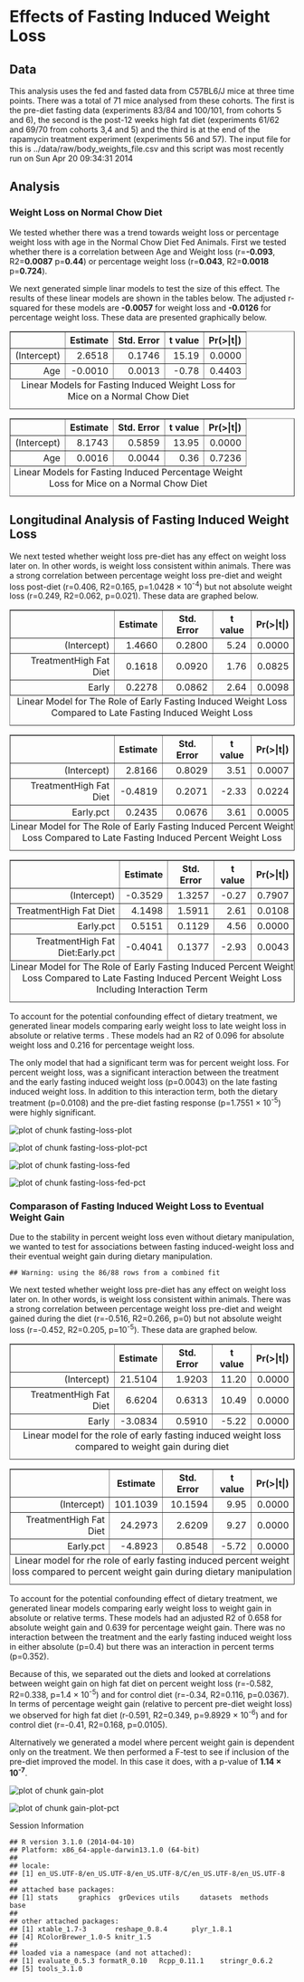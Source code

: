 Effects of Fasting Induced Weight Loss
==========================================

Data
-----




This analysis uses the fed and fasted data from C57BL6/J mice at three time points.  There was a total of 71 mice analysed from these cohorts.  The first is the pre-diet fasting data (experiments 83/84 and 100/101, from cohorts 5 and 6), the second is the post-12 weeks high fat diet (experiments 61/62 and 69/70 from cohorts 3,4 and 5) and the third is at the end of the rapamycin treatment experiment (experiments 56 and 57).  The input file for this is ../data/raw/body_weights_file.csv and this script was most recently run on Sun Apr 20 09:34:31 2014

Analysis
----------




### Weight Loss on Normal Chow Diet


We tested whether there was a trend towards weight loss or percentage weight loss with age in the Normal Chow Diet Fed Animals.  First we tested whether there is a correlation between Age and Weight loss (r=**-0.093**, R2=**0.0087** p=**0.44**) or percentage weight loss (r=**0.043**, R2=**0.0018** p=**0.724**).  

We next generated simple linar models to test the size of this effect.  The results of these linear models are shown in the tables below.  The adjusted r-squared for these models are **-0.0057** for weight loss and **-0.0126** for percentage weight loss.  These data are presented graphically below.

<!-- html table generated in R 3.1.0 by xtable 1.7-3 package -->
<!-- Sun Apr 20 09:34:31 2014 -->
<TABLE border=1>
<CAPTION ALIGN="bottom"> Linear Models for Fasting Induced Weight Loss for Mice on a Normal Chow Diet </CAPTION>
<TR> <TH>  </TH> <TH> Estimate </TH> <TH> Std. Error </TH> <TH> t value </TH> <TH> Pr(&gt;|t|) </TH>  </TR>
  <TR> <TD align="right"> (Intercept) </TD> <TD align="right"> 2.6518 </TD> <TD align="right"> 0.1746 </TD> <TD align="right"> 15.19 </TD> <TD align="right"> 0.0000 </TD> </TR>
  <TR> <TD align="right"> Age </TD> <TD align="right"> -0.0010 </TD> <TD align="right"> 0.0013 </TD> <TD align="right"> -0.78 </TD> <TD align="right"> 0.4403 </TD> </TR>
   <A NAME=tab:lm-loss></A>
</TABLE>
<!-- html table generated in R 3.1.0 by xtable 1.7-3 package -->
<!-- Sun Apr 20 09:34:31 2014 -->
<TABLE border=1>
<CAPTION ALIGN="bottom"> Linear Models for Fasting Induced Percentage Weight Loss for Mice on a Normal Chow Diet </CAPTION>
<TR> <TH>  </TH> <TH> Estimate </TH> <TH> Std. Error </TH> <TH> t value </TH> <TH> Pr(&gt;|t|) </TH>  </TR>
  <TR> <TD align="right"> (Intercept) </TD> <TD align="right"> 8.1743 </TD> <TD align="right"> 0.5859 </TD> <TD align="right"> 13.95 </TD> <TD align="right"> 0.0000 </TD> </TR>
  <TR> <TD align="right"> Age </TD> <TD align="right"> 0.0016 </TD> <TD align="right"> 0.0044 </TD> <TD align="right"> 0.36 </TD> <TD align="right"> 0.7236 </TD> </TR>
   <A NAME=tab:lm-loss-pct></A>
</TABLE>








Longitudinal Analysis of Fasting Induced Weight Loss
-----------------------------------------------------




We next tested whether weight loss pre-diet has any effect on weight loss later on.  In other words, is weight loss consistent within animals. There was a strong correlation between percentage weight loss pre-diet and weight loss post-diet (r=0.406, R2=0.165, p=1.0428 &times; 10<sup>-4</sup>) but not absolute weight loss (r=0.249, R2=0.062, p=0.021).  These data are graphed below.

<!-- html table generated in R 3.1.0 by xtable 1.7-3 package -->
<!-- Sun Apr 20 09:34:31 2014 -->
<TABLE border=1>
<CAPTION ALIGN="bottom"> Linear Model for The Role of Early Fasting Induced Weight Loss Compared to Late Fasting Induced Weight Loss </CAPTION>
<TR> <TH>  </TH> <TH> Estimate </TH> <TH> Std. Error </TH> <TH> t value </TH> <TH> Pr(&gt;|t|) </TH>  </TR>
  <TR> <TD align="right"> (Intercept) </TD> <TD align="right"> 1.4660 </TD> <TD align="right"> 0.2800 </TD> <TD align="right"> 5.24 </TD> <TD align="right"> 0.0000 </TD> </TR>
  <TR> <TD align="right"> TreatmentHigh Fat Diet </TD> <TD align="right"> 0.1618 </TD> <TD align="right"> 0.0920 </TD> <TD align="right"> 1.76 </TD> <TD align="right"> 0.0825 </TD> </TR>
  <TR> <TD align="right"> Early </TD> <TD align="right"> 0.2278 </TD> <TD align="right"> 0.0862 </TD> <TD align="right"> 2.64 </TD> <TD align="right"> 0.0098 </TD> </TR>
   <A NAME=tab:lm-fasting-loss></A>
</TABLE>
<!-- html table generated in R 3.1.0 by xtable 1.7-3 package -->
<!-- Sun Apr 20 09:34:31 2014 -->
<TABLE border=1>
<CAPTION ALIGN="bottom"> Linear Model for The Role of Early Fasting Induced Percent Weight Loss Compared to Late Fasting Induced Percent Weight Loss </CAPTION>
<TR> <TH>  </TH> <TH> Estimate </TH> <TH> Std. Error </TH> <TH> t value </TH> <TH> Pr(&gt;|t|) </TH>  </TR>
  <TR> <TD align="right"> (Intercept) </TD> <TD align="right"> 2.8166 </TD> <TD align="right"> 0.8029 </TD> <TD align="right"> 3.51 </TD> <TD align="right"> 0.0007 </TD> </TR>
  <TR> <TD align="right"> TreatmentHigh Fat Diet </TD> <TD align="right"> -0.4819 </TD> <TD align="right"> 0.2071 </TD> <TD align="right"> -2.33 </TD> <TD align="right"> 0.0224 </TD> </TR>
  <TR> <TD align="right"> Early.pct </TD> <TD align="right"> 0.2435 </TD> <TD align="right"> 0.0676 </TD> <TD align="right"> 3.61 </TD> <TD align="right"> 0.0005 </TD> </TR>
   <A NAME=tab:lm-fasting-loss-pct></A>
</TABLE>
<!-- html table generated in R 3.1.0 by xtable 1.7-3 package -->
<!-- Sun Apr 20 09:34:31 2014 -->
<TABLE border=1>
<CAPTION ALIGN="bottom"> Linear Model for The Role of Early Fasting Induced Percent Weight Loss Compared to Late Fasting Induced Percent Weight Loss Including Interaction Term </CAPTION>
<TR> <TH>  </TH> <TH> Estimate </TH> <TH> Std. Error </TH> <TH> t value </TH> <TH> Pr(&gt;|t|) </TH>  </TR>
  <TR> <TD align="right"> (Intercept) </TD> <TD align="right"> -0.3529 </TD> <TD align="right"> 1.3257 </TD> <TD align="right"> -0.27 </TD> <TD align="right"> 0.7907 </TD> </TR>
  <TR> <TD align="right"> TreatmentHigh Fat Diet </TD> <TD align="right"> 4.1498 </TD> <TD align="right"> 1.5911 </TD> <TD align="right"> 2.61 </TD> <TD align="right"> 0.0108 </TD> </TR>
  <TR> <TD align="right"> Early.pct </TD> <TD align="right"> 0.5151 </TD> <TD align="right"> 0.1129 </TD> <TD align="right"> 4.56 </TD> <TD align="right"> 0.0000 </TD> </TR>
  <TR> <TD align="right"> TreatmentHigh Fat Diet:Early.pct </TD> <TD align="right"> -0.4041 </TD> <TD align="right"> 0.1377 </TD> <TD align="right"> -2.93 </TD> <TD align="right"> 0.0043 </TD> </TR>
   <A NAME=tab:lm-fasting-loss-pct-int></A>
</TABLE>


To account for the potential confounding effect of dietary treatment, we generated linear models comparing early weight loss to late weight loss in absolute  or relative terms  .   These models had an R2 of 0.096 for absolute weight loss and 0.216 for percentage weight loss.  

The only model that had a significant term was for percent weight loss.  For percent weight loss, was a significant interaction between the treatment and the early fasting induced weight loss (p=0.0043) on the late fasting induced weight loss.  In addition to this interaction term, both the dietary treatment (p=0.0108) and the pre-diet fasting response (p=1.7551 &times; 10<sup>-5</sup>) were highly significant.

![plot of chunk fasting-loss-plot](figure/fasting-loss-plot.png) 


![plot of chunk fasting-loss-plot-pct](figure/fasting-loss-plot-pct.png) 


![plot of chunk fasting-loss-fed](figure/fasting-loss-fed.png) 


![plot of chunk fasting-loss-fed-pct](figure/fasting-loss-fed-pct.png) 


### Comparason of Fasting Induced Weight Loss to Eventual Weight Gain

Due to the stability in percent weight loss even without dietary manipulation, we wanted to test for associations between fasting induced-weight loss and their eventual weight gain during dietary manipulation.


```
## Warning: using the 86/88 rows from a combined fit
```


We next tested whether weight loss pre-diet has any effect on weight loss later on.  In other words, is weight loss consistent within animals. There was a strong correlation between percentage weight loss pre-diet and weight gained during the diet (r=-0.516, R2=0.266, p=0) but not absolute weight loss (r=-0.452, R2=0.205, p=10<sup>-5</sup>).  These data are graphed below.

<!-- html table generated in R 3.1.0 by xtable 1.7-3 package -->
<!-- Sun Apr 20 09:34:31 2014 -->
<TABLE border=1>
<CAPTION ALIGN="bottom"> Linear model for the role of early fasting induced weight loss compared to weight gain during diet </CAPTION>
<TR> <TH>  </TH> <TH> Estimate </TH> <TH> Std. Error </TH> <TH> t value </TH> <TH> Pr(&gt;|t|) </TH>  </TR>
  <TR> <TD align="right"> (Intercept) </TD> <TD align="right"> 21.5104 </TD> <TD align="right"> 1.9203 </TD> <TD align="right"> 11.20 </TD> <TD align="right"> 0.0000 </TD> </TR>
  <TR> <TD align="right"> TreatmentHigh Fat Diet </TD> <TD align="right"> 6.6204 </TD> <TD align="right"> 0.6313 </TD> <TD align="right"> 10.49 </TD> <TD align="right"> 0.0000 </TD> </TR>
  <TR> <TD align="right"> Early </TD> <TD align="right"> -3.0834 </TD> <TD align="right"> 0.5910 </TD> <TD align="right"> -5.22 </TD> <TD align="right"> 0.0000 </TD> </TR>
   <A NAME=tab:lm-gain></A>
</TABLE>
<!-- html table generated in R 3.1.0 by xtable 1.7-3 package -->
<!-- Sun Apr 20 09:34:31 2014 -->
<TABLE border=1>
<CAPTION ALIGN="bottom"> Linear model for rhe role of early fasting induced percent weight loss compared to percent weight gain during dietary manipulation </CAPTION>
<TR> <TH>  </TH> <TH> Estimate </TH> <TH> Std. Error </TH> <TH> t value </TH> <TH> Pr(&gt;|t|) </TH>  </TR>
  <TR> <TD align="right"> (Intercept) </TD> <TD align="right"> 101.1039 </TD> <TD align="right"> 10.1594 </TD> <TD align="right"> 9.95 </TD> <TD align="right"> 0.0000 </TD> </TR>
  <TR> <TD align="right"> TreatmentHigh Fat Diet </TD> <TD align="right"> 24.2973 </TD> <TD align="right"> 2.6209 </TD> <TD align="right"> 9.27 </TD> <TD align="right"> 0.0000 </TD> </TR>
  <TR> <TD align="right"> Early.pct </TD> <TD align="right"> -4.8923 </TD> <TD align="right"> 0.8548 </TD> <TD align="right"> -5.72 </TD> <TD align="right"> 0.0000 </TD> </TR>
   <A NAME=tab:lm-gain-pct></A>
</TABLE>


To account for the potential confounding effect of dietary treatment, we generated linear models comparing early weight loss to weight gain in absolute or relative terms.   These models had an adjusted R2 of 0.658 for absolute weight gain and 0.639 for percentage weight gain. There was no interaction between the treatment and the early fasting induced weight loss in either absolute (p=0.4) but there was an interaction in percent terms (p=0.352).

Because of this, we separated out the diets and looked at correlations between weight gain on high fat diet on percent weight loss (r=-0.582, R2=0.338, p=1.4 &times; 10<sup>-5</sup>) and for control diet  (r=-0.34, R2=0.116, p=0.0367).  In terms of percentage weight gain (relative to percent pre-diet weight loss) we observed for high fat diet (r-0.591, R2=0.349, p=9.8929 &times; 10<sup>-6</sup>) and for control diet  (r=-0.41, R2=0.168, p=0.0105).

Alternatively we generated a model where percent weight gain is dependent only on the treatment.  We then performed a F-test to see if inclusion of the pre-diet improved the model.  In this case it does, with a p-value of **1.14 &times; 10<sup>-7</sup>**.

![plot of chunk gain-plot](figure/gain-plot.png) 


![plot of chunk gain-plot-pct](figure/gain-plot-pct.png) 


Session Information

```
## R version 3.1.0 (2014-04-10)
## Platform: x86_64-apple-darwin13.1.0 (64-bit)
## 
## locale:
## [1] en_US.UTF-8/en_US.UTF-8/en_US.UTF-8/C/en_US.UTF-8/en_US.UTF-8
## 
## attached base packages:
## [1] stats     graphics  grDevices utils     datasets  methods   base     
## 
## other attached packages:
## [1] xtable_1.7-3       reshape_0.8.4      plyr_1.8.1        
## [4] RColorBrewer_1.0-5 knitr_1.5         
## 
## loaded via a namespace (and not attached):
## [1] evaluate_0.5.3 formatR_0.10   Rcpp_0.11.1    stringr_0.6.2 
## [5] tools_3.1.0
```


